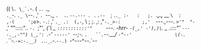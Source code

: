 
((
\\``.
\_`.``-.
( `.`.` `._  
 `._`-.    `._
   \`--.   ,' `.
    `--._  `.  .`.
     `--.--- `. ` `.
         `.--  `;  .`._
           :-   :   ;. `.__,.,__ __
            `\  :       ,-(     ';o`>.
              `-.`:   ,'   `._ .:  (,-`,
                 \    ;      ;.  ,:
             ,"`-._>-:        ;,'  `---.,---.
             `>'"  "-`       ,'   "":::::".. `-.
              `;"'_,  (\`\ _ `:::::::::::'"     `---.
      -hrr-    `-(_,' -'),)\`.       _      .::::"'  `----._,-"")
                   \_,': `.-' `-----' `--;-.   `.   ``.`--.____/
                     `-^--'                \(-.  `.``-.`-=:-.__)
                                            `  `.`.`._`.-._`--.)
                                                 `-^---^--.`--
